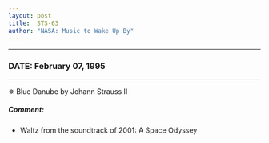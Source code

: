 ```yaml
---
layout: post
title:  STS-63
author: "NASA: Music to Wake Up By"
---
```


----
### DATE: February 07, 1995
----
✵ Blue Danube by Johann Strauss II

##### Comment:
* Waltz from the soundtrack of 2001: A Space Odyssey
